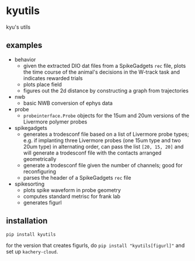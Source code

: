 # kyutils

kyu's utils

## examples
- behavior
  - given the extracted DIO dat files from a SpikeGadgets `rec` file, plots the time course of the animal's decisions in the W-track task and indicates rewarded trials
  - plots place field
  - figures out the 2d distance by constructing a graph from trajectories
- nwb
  - basic NWB conversion of ephys data
- probe
  - `probeinterface.Probe` objects for the 15um and 20um versions of the Livermore polymer probes
- spikegadgets
  - generates a trodesconf file based on a list of Livermore probe types; e.g. if implanting three Livermore probes (one 15um type and two 20um type) in alternating order, can pass the list `[20, 15, 20]` and will generate a trodesconf file with the contacts arranged geometrically
  - generate a trodesconf file given the number of channels; good for reconfiguring
  - parses the header of a SpikeGadgets `rec` file
- spikesorting
  - plots spike waveform in probe geometry
  - computes standard metrisc for frank lab
  - generates figurl

## installation
`pip install kyutils`

for the version that creates figurls, do `pip install "kyutils[figurl]"` and set up `kachery-cloud`.